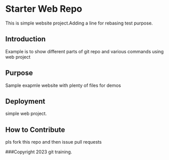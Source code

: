 # Starter Web Repo

This is simple website project.Adding a line for rebasing test purpose.

## Introduction

Example is to show different parts of git repo and various commands using web  project

## Purpose

Sample  exapmle website with plenty of files for demos

## Deployment

simple web project.

## How to Contribute
 pls fork this repo and then issue pull requests

###Copyright
2023 git training.